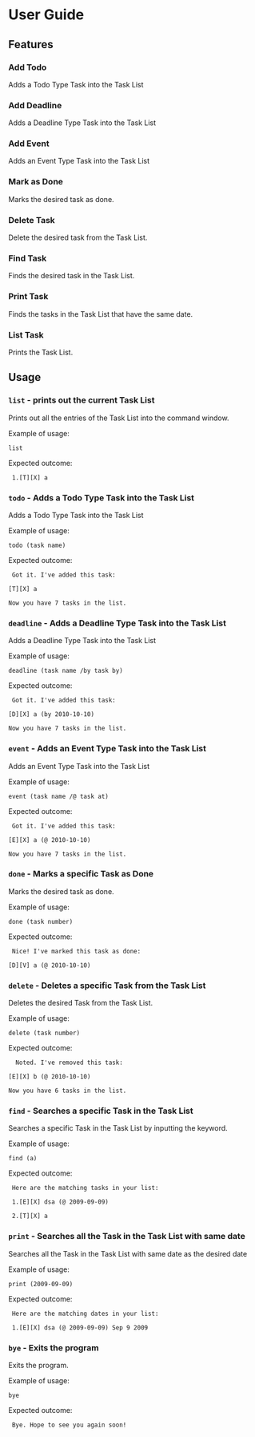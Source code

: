 # User Guide

## Features 

### Add Todo 
Adds a Todo Type Task into the Task List

### Add Deadline 
Adds a Deadline Type Task into the Task List

### Add Event 
Adds an Event Type Task into the Task List

### Mark as Done 
Marks the desired task as done.

### Delete Task 
Delete the desired task from the Task List.

### Find Task 
Finds the desired task in the Task List.

### Print Task 
Finds the tasks in the Task List that have the same date.

### List Task 
Prints the Task List.

## Usage 

### `list` - prints out the current Task List

Prints out all the entries of the Task List into the command window.

Example of usage: 

`list`

Expected outcome:

` 1.[T][X] a`

### `todo` - Adds a Todo Type Task into the Task List

Adds a Todo Type Task into the Task List

Example of usage: 

`todo (task name)`

Expected outcome:

` Got it. I've added this task:`

`[T][X] a`

`Now you have 7 tasks in the list.`

### `deadline` - Adds a Deadline Type Task into the Task List

Adds a Deadline Type Task into the Task List

Example of usage: 

`deadline (task name /by task by)`

Expected outcome:

` Got it. I've added this task:`

`[D][X] a (by 2010-10-10)`

`Now you have 7 tasks in the list.`

### `event` - Adds an Event Type Task into the Task List

Adds an Event Type Task into the Task List

Example of usage: 

`event (task name /@ task at)`

Expected outcome:

` Got it. I've added this task:`

`[E][X] a (@ 2010-10-10)`

`Now you have 7 tasks in the list.`

### `done` - Marks a specific Task as Done

Marks the desired task as done.

Example of usage: 

`done (task number)`

Expected outcome:

` Nice! I've marked this task as done:`

`[D][V] a (@ 2010-10-10) `

### `delete` - Deletes a specific Task from the Task List

Deletes the desired Task from the Task List.

Example of usage: 

`delete (task number)`

Expected outcome:

`  Noted. I've removed this task:`

`[E][X] b (@ 2010-10-10)`

`Now you have 6 tasks in the list.`

### `find` - Searches a specific Task in the Task List

Searches a specific Task in the Task List by inputting the keyword.

Example of usage: 

`find (a)`

Expected outcome:

` Here are the matching tasks in your list:`

` 1.[E][X] dsa (@ 2009-09-09)`

` 2.[T][X] a`

### `print` - Searches all the Task in the Task List with same date

Searches all the Task in the Task List with same date as the desired date

Example of usage: 

`print (2009-09-09)`

Expected outcome:

` Here are the matching dates in your list:`

` 1.[E][X] dsa (@ 2009-09-09) Sep 9 2009`

### `bye` - Exits the program

Exits the program.

Example of usage: 

`bye`

Expected outcome:

` Bye. Hope to see you again soon!`
